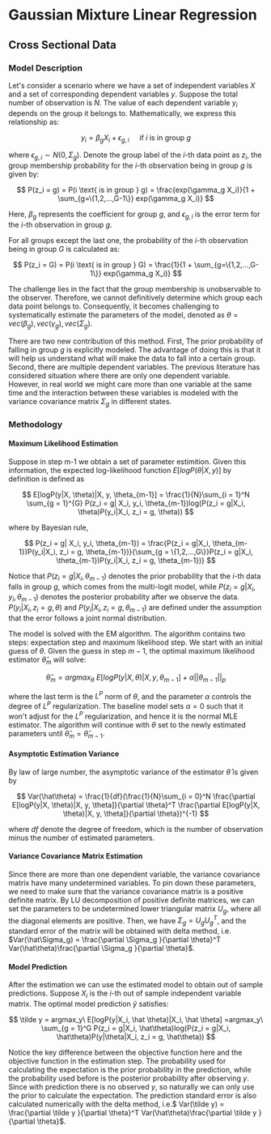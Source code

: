 # Gaussian Mixture Linear Regression
## Cross Sectional Data
### Model Description 

Let's consider a scenario where we have a set of independent variables $X$ and a set of corresponding dependent variables $y$. Suppose the total number of observation is $N$. The value of each dependent variable $y_i$ depends on the group it belongs to. Mathematically, we express this relationship as:

$$
y_{i} = \beta_g X_i+\epsilon_{g,i}\quad \text{ if } i \text{ is in group } g
$$

where $\epsilon_{g,i}\sim N(0, \Sigma_g)$. Denote the group label of the $i$-th data point as $z_i$, the group membership probability for the $i$-th observation being in group $g$ is given by:

$$
P(z_i = g) = P(i \text{ is in group } g) = \frac{exp(\gamma_g X_i)}{1 + \sum_{g=\{1,2,...,G-1\}} exp(\gamma_g X_i)}
$$

Here, $\beta_g$ represents the coefficient for group $g$, and $\epsilon_{g,i}$ is the error term for the $i$-th observation in group $g$.

For all groups except the last one, the probability of the $i$-th observation being in group $G$ is calculated as:

$$
P(z_i = G) = P(i \text{ is in group } G) = \frac{1}{1 + \sum_{g=\{1,2,...,G-1\}} exp(\gamma_g X_i)}
$$

The challenge lies in the fact that the group membership is unobservable to the observer. Therefore, we cannot definitively determine which group each data point belongs to. Consequently, it becomes challenging to systematically estimate the parameters of the model, denoted as $\theta = {vec(\beta_g), vec(\gamma_g), vec(\Sigma_g)}$.

There are two new contribution of this method. First, The prior probability of falling in group $g$ is explicitly modeled. The advantage of doing this is that it will help us understand what will make the data to fall into a certain group. Second, there are multiple dependent variables. The previous literature has considered situation where there are only one dependent variable. However, in real world we might care more than one variable at the same time and the interaction between these variables is modeled with the variance covariance matrix $\Sigma_g$ in different states.

### Methodology

#### Maximum Likelihood Estimation

Suppose in step m-1 we obtain a set of parameter estimition. Given this information, the expected log-likelihood function $E[logP(\theta|X, y)]$ by definition is defined as

$$
E[logP(y|X, \theta)|X, y, \theta_{m-1}] = \frac{1}{N}\sum_{i = 1}^N \sum_{g = 1}^{G} P(z_i = g| X_i, y_i, \theta_{m-1})log(P(z_i = g|X_i, \theta)P(y_i|X_i, z_i = g, \theta))
$$

where by Bayesian rule,

$$
P(z_i = g| X_i, y_i, \theta_{m-1}) = \frac{P(z_i = g|X_i, \theta_{m-1})P(y_i|X_i, z_i = g, \theta_{m-1})}{\sum_{g = \{1,2,...,G\}}P(z_i = g|X_i, \theta_{m-1})P(y_i|X_i, z_i = g, \theta_{m-1})}
$$

Notice that $P(z_i = g|X_i, \theta_{m-1})$ denotes the prior probability that the $i$-th data falls in group $g$, which comes from the multi-logit model, while $P(z_i = g| X_i, y_i, \theta_{m-1})$ denotes the posterior probability after we observe the data. $P(y_i|X_i, z_i = g, \theta)$ and $P(y_i|X_i, z_i = g, \theta_{m-1})$ are defined under the assumption that the error follows a joint normal distribution. 

The model is solved with the EM algorithm. The algorithm contains two steps: expectation step and maximum likelihood step. We start with an initial guess of $\theta$. Given the guess in step $m-1$, the optimal maximum likelihood estimator $\hat \theta_m$ will solve:

$$
\hat \theta_{m} = argmax_\theta\ E[logP(y|X, \theta)|X, y, \theta_{m-1}] + \alpha|| \theta_{m-1}||_p
$$

where the last term is the $L^P$ norm of $\theta$, and the parameter $\alpha$ controls the degree of $L^P$ regularization. The baseline model sets $\alpha = 0$ such that it won't adjust for the $L^P$ regularization, and hence it is the normal MLE estimator. The algorithm will continue with $\theta$ set to the newly estimated parameters until $\hat\theta_m = \hat\theta_{m-1}$.

#### Asymptotic Estimation Variance

By law of large number, the asymptotic variance of the estimator $\hat \theta$ is given by

$$
Var(\hat\theta) = \frac{1}{df}(\frac{1}{N}\sum_{i = 0}^N \frac{\partial E[logP(y|X, \theta)|X, y, \theta]}{\partial \theta}^T  \frac{\partial E[logP(y|X, \theta)|X, y, \theta]}{\partial \theta})^{-1}
$$

where $df$ denote the degree of freedom, which is the number of observation minus the number of estimated parameters.

#### Variance Covariance Matrix Estimation

Since there are more than one dependent variable, the variance covariance matrix have many undetermined variables. To pin down these parameters, we need to make sure that the variance covariance matrix is a positive definite matrix. By LU decomposition of positive definite matrices, we can set the parameters to be undetermined lower triangular matrix $U_g$, where all the diagonal elements are positive. Then, we have $\Sigma_g = U_g U_g^{T}$, and the standard error of the matrix will be obtained with delta method, i.e. $Var(\hat\Sigma_g) = \frac{\partial \Sigma_g }{\partial \theta}^T Var(\hat\theta)\frac{\partial \Sigma_g }{\partial \theta}$​.

#### Model Prediction

After the estimation we can use the estimated model to obtain out of sample predictions. Suppose $X_i$ is the $i$-th out of sample independent variable matrix. The optimal model prediction $\tilde y$ satisfies:

$$
\tilde y = argmax_y\ E[logP(y|X_i, \hat \theta)|X_i, \hat \theta] =argmax_y\ \sum_{g = 1}^G P(z_i = g|X_i, \hat\theta)log(P(z_i = g|X_i, \hat\theta)P(y|\theta|X_i, z_i = g, \hat\theta))
$$

Notice the key difference between the objective function here and the objective function in the estimation step. The probability used for calculating the expectation is the prior probability in the prediction, while the probability used before is the posterior probability after observing $y$. Since with prediction there is no observed $y$, so naturally we can only use the prior to calculate the expectation. The prediction standard error is also calculated numerically with the delta method, i.e.$ Var(\tilde y) = \frac{\partial \tilde y }{\partial \theta}^T Var(\hat\theta)\frac{\partial \tilde y }{\partial \theta}$.
